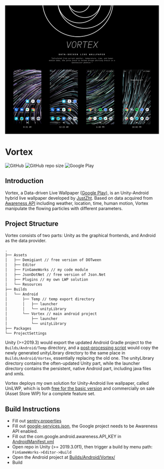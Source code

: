 ![](PressKit/Banner.jpg)
# Vortex

![GitHub](https://img.shields.io/github/license/JustinFincher/Vortex-Experiments)
![GitHub repo size](https://img.shields.io/github/repo-size/JustinFincher/Vortex-Experiments)
![[Google Play](https://play.google.com/store/apps/details?id=com.justzht.vortex)](https://img.shields.io/badge/Google%20Play-Download-brightgreen)

## Introduction
Vortex, a Data-driven Live Wallpaper ([Google Play](https://play.google.com/store/apps/details?id=com.justzht.vortex)), is an Unity-Android hybrid live wallpaper developed by [JustZht](https://fincher.im/). 
Based on data acquired from [Awareness API](https://developers.google.com/awareness/overview) including weather, location, time, human motion, Vortex manipulate the flowing particles with different parameters.

## Project Structure
Vortex consists of two parts: Unity as the graphical frontends, and Android as the data provider.  

```
.
├── Assets
│   ├── Demigiant // free version of DOTween
│   ├── Editor
│   ├── FinGameWorks // my code module
│   ├── JsonDotNet // free version of Json.Net
│   ├── Plugins // my own LWP solution
│   └── Resources
├── Builds
│   └── Android
│       ├── Temp // temp export directory
│       │   ├── launcher
│       │   └── unityLibrary
│       └── Vortex // main android project
│           ├── launcher
│           └── unityLibrary
├── Packages
└── ProjectSettings
```

Unity (>=2019.3) would export the updated Android Gradle project to the `Builds/Android/Temp` directory, and a [post-processing script](Assets/FinGameWorks/Scripts/Editor/LWPPostBuildUtilities.cs) would copy the newly generated unityLibrary directory to the same place in `Builds/Android/Vortex`, essentially replacing the old one. The unityLibrary directory contains the often-updated Unity part, while the launcher directory contains the persistent, native Android part, including java files and xmls.

Vortex deploys my own solution for Unity-Android live wallpaper, called UniLWP, which is both [free for the basic version](https://github.com/JustinFincher/UniLWP-NoDeps) and commercially on sale (Asset Store WIP) for a complete feature set.

## Build Instructions

- Fill out [sentry.properties](Builds/Android/Vortex/sentry.properties)
- Fill out [google-services.json](Builds/Android/Vortex/launcher/google-services.json), the Google project needs to be Awareness API enabled.
- Fill out the com.google.android.awareness.API_KEY in [AndroidManifest.xml](Builds/Android/Vortex/launcher/src/main/AndroidManifest.xml)
- Open repo in Unity (>= 2019.3.0f1), then trigger a build by menu path: `FinGameWorks->Editor->Build`
- Open the Android project at [Builds/Android/Vortex/](Builds/Android/Vortex/)
- Build
